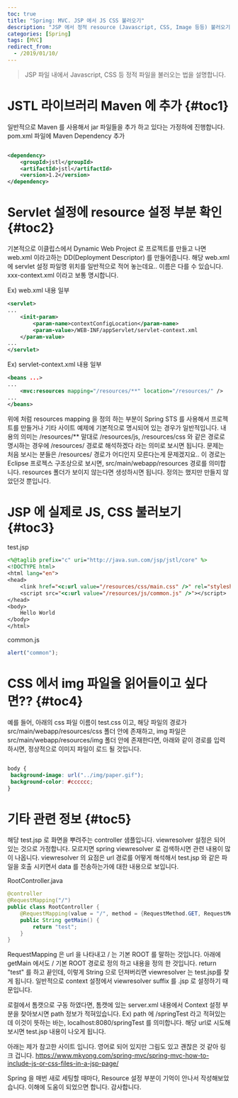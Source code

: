 ```yaml
---
toc: true
title: "Spring: MVC. JSP 에서 JS CSS 불러오기"
description: "JSP 에서 정적 resource (Javascript, CSS, Image 등등) 불러오기"
categories: [Spring]
tags: [MVC]
redirect_from:
  - /2019/01/10/
---
```


> JSP 파일 내에서 Javascript, CSS 등 정적 파일을 불러오는 법을 설명합니다.

# JSTL 라이브러리 Maven 에 추가 {#toc1}

일반적으로 Maven 를 사용해서 jar 파일들을 추가 하고 있다는 가정하에 진행합니다.
pom.xml 파일에 Maven Dependency 추가

```xml

<dependency>
    <groupId>jstl</groupId>
    <artifactId>jstl</artifactId>
    <version>1.2</version>
</dependency>

```

# Servlet 설정에 resource 설정 부분 확인 {#toc2}
기본적으로 이클립스에서 Dynamic Web Project 로 프로젝트를 만들고 나면 web.xml 이라고하는 DD(Deployment Descriptor) 를 만들어줍니다.
해당 web.xml 에 servlet 설정 파일명 위치를 일반적으로 적어 놓는데요.. 이름은 다를 수 있습니다. xxx-context.xml 이라고 보통 명시합니다.

Ex) web.xml 내용 일부
```xml
<servlet>
...
    <init-param>
        <param-name>contextConfigLocation</param-name>
        <param-value>/WEB-INF/appServlet/servlet-context.xml
    </param-value>
...
</servlet>
```

Ex) servlet-context.xml 내용 일부
```xml
<beans ...>
...
    <mvc:resources mapping="/resources/**" location="/resources/" />
...
</beans>
```

위에 처럼 resources mapping 을 정의 하는 부분이 Spring STS 를 사용해서 프로젝트를 만들거나 
기타 사이트 예제에 기본적으로 명시되어 있는 경우가 일반적입니다.
내용의 의미는 /resources/** 말대로 /resources/js, /resources/css 와 같은 경로로 명시하는 경우에 /resources/ 경로로 해석하겠다 라는 의미로 보시면 됩니다.
문제는 처음 보시는 분들은 /resources/ 경로가 어디인지 모른다는게 문제겠지요..
이 경로는 Eclipse 프로젝스 구조상으로 보시면, src/main/webapp/resources 경로를 의미합니다. resources 폴더가 보이지 않는다면 생성하시면 됩니다.
정의는 했지만 만들지 않았던것 뿐입니다.

# JSP 에 실제로 JS, CSS 불러보기 {#toc3}

test.jsp
```jsp
<%@taglib prefix="c" uri="http://java.sun.com/jsp/jstl/core" %>
<!DOCTYPE html>
<html lang="en">
<head>
    <link href="<c:url value="/resources/css/main.css" />" rel="stylesheet">
    <script src="<c:url value="/resources/js/common.js" />"></script>
</head>
<body>
    Hello World
</body>
</html>

```

common.js
```js
alert("common");
```

# CSS 에서 img 파일을 읽어들이고 싶다면?? {#toc4}

예를 들어, 아래의 css 파일 이름이 test.css 이고, 해당 파일의 경로가 src/main/webapp/resources/css 폴더 안에 존재하고, img 파일은 src/main/webapp/resources/img 폴더 안에
존재한다면, 아래와 같이 경로를 입력하시면, 정상적으로 이미지 파일이 로드 될 것입니다.

```css

body {
 background-image: url("../img/paper.gif");
 background-color: #cccccc;
}

```

# 기타 관련 정보 {#toc5}
해당 test.jsp 로 화면을 뿌려주는 controller 샘플입니다.
viewresolver 설정은 되어 있는 것으로 가정합니다. 모르지면 spring viewresolver 로 검색하시면 관련 내용이 많이 나옵니다.
viewresolver 의 요점은 url 경로를 어떻게 해석해서 test.jsp 와 같은 파일을 호출 시키면서 data 를 전송하는가에 대한 내용으로 보입니다.

RootController.java
```java
@controller
@RequestMapping("/")
public class RootController {
    @RequestMapping(value = "/", method = {RequestMethod.GET, RequestMethod.POST})
    public String getMain() {
        return "test";
    }
}
```

RequestMapping 은 url 을 나타내고 / 는 기본 ROOT 를 말하는 것입니다.
아래에 getMain 에서도 / 기본 ROOT 경로로 정의 하고 내용을 정의 한 것입니다.
return "test" 를 하고 끝인데, 이렇게 String 으로 던져버리면 viewresolver 는 test.jsp를 찾게 됩니다.
일반적으로 context 설정에서 viewresolver suffix 를 .jsp 로 설정하기 때문입니다.

로컬에서 톰캣으로 구동 하였다면, 톰캣에 있는 server.xml 내용에서 
Context 설정 부분을 찾아보시면 path 정보가 적혀있습니다.
Ex) <Context docBase="springTest" path="/springTest" reloadable="true" source="org.eclipse.jst.jee.server:springTest"/>
path 에 /springTest 라고 적혀있는데 이것이 뜻하는 바는, localhost:8080/springTest 를 의미합니다. 해당 url로 시도해 보시면
test.jsp 내용이 나오게 됩니다.

아래는 제가 참고한 사이트 입니다. 영어로 되어 있지만 그림도 있고 괜찮은 것 같아 링크 겁니다.
https://www.mkyong.com/spring-mvc/spring-mvc-how-to-include-js-or-css-files-in-a-jsp-page/

Spring 을 매번 새로 세팅할 때마다, Resource 설정 부분이 기억이 안나서 작성해보았습니다. 
이해에 도움이 되었으면 합니다. 감사합니다.

[^1]: This is a footnote.

[kramdown]: https://kramdown.gettalong.org/
[My Blog]: https://marindie.github.io